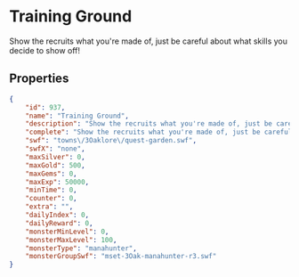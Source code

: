 # Training Ground

Show the recruits what you're made of, just be careful about what skills you decide to show off!

## Properties

```json
{
    "id": 937,
    "name": "Training Ground",
    "description": "Show the recruits what you're made of, just be careful about what skills you decide to show off!",
    "complete": "Show the recruits what you're made of, just be careful about what skills you decide to show off!",
    "swf": "towns\/3Oaklore\/quest-garden.swf",
    "swfX": "none",
    "maxSilver": 0,
    "maxGold": 500,
    "maxGems": 0,
    "maxExp": 50000,
    "minTime": 0,
    "counter": 0,
    "extra": "",
    "dailyIndex": 0,
    "dailyReward": 0,
    "monsterMinLevel": 0,
    "monsterMaxLevel": 100,
    "monsterType": "manahunter",
    "monsterGroupSwf": "mset-3Oak-manahunter-r3.swf"
}
```


